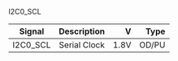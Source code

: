 I2C0_SCL

|Signal        |Description |V      |Type|
| ------------- |:--------------:| -----:|------:|
|I2C0_SCL    |Serial Clock | 1.8V |OD/PU |
